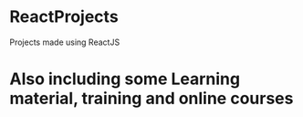 # ReactProjects
Projects made using ReactJS
# Also including some Learning material, training and online courses
